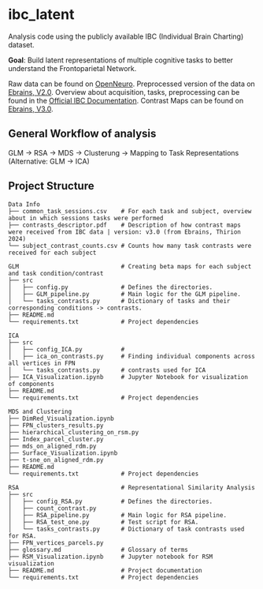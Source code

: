 # ibc_latent
Analysis code using the publicly available IBC (Individual Brain Charting) dataset.

**Goal**: Build latent representations of multiple cognitive tasks to better understand the Frontoparietal Network.

Raw data can be found on [OpenNeuro](https://openneuro.org/datasets/ds002685/versions/1.3.1). Preprocessed version of the data on [Ebrains, V2.0](https://search.kg.ebrains.eu/instances/44214176-0e8c-48de-8cff-4b6f9593415d). Overview about acquisition, tasks, preprocessing can be found in the [Official IBC Documentation](https://individual-brain-charting.github.io/docs/tasks.html#attention). Contrast Maps can be found on [Ebrains, V3.0](https://search.kg.ebrains.eu/instances/131add71-e838-4dab-b953-7b7a69ac5d8f).

## General Workflow of analysis
GLM -> RSA -> MDS -> Clusterung -> Mapping to Task Representations
(Alternative: GLM -> ICA)
## Project Structure

```
Data Info                             
├── common_task_sessions.csv    # For each task and subject, overview about in which sessions tasks were performed
├── contrasts_descriptor.pdf    # Description of how contrast maps were received from IBC data | version: v3.0 (from Ebrains, Thirion 2024)
└── subject_contrast_counts.csv # Counts how many task contrasts were received for each subject

GLM                             # Creating beta maps for each subject and task condition/contrast
├── src
│   ├── config.py               # Defines the directories.
│   ├── GLM_pipeline.py         # Main logic for the GLM pipeline.
│   └── tasks_contrasts.py      # Dictionary of tasks and their corresponding conditions -> contrasts.
├── README.md
└── requirements.txt            # Project dependencies

ICA
├── src                      
│   ├── config_ICA.py           #  
│   ├── ica_on_contrasts.py     # Finding individual components across all vertices in FPN
│   └── tasks_contrasts.py      # contrasts used for ICA
├── ICA_Visualization.ipynb     # Jupyter Notebook for visualization of components
├── README.md
└── requirements.txt            # Project dependencies   

MDS and Clustering                       
├── DimRed_Visualization.ipynb    
├── FPN_clusters_results.py
├── hierarchical_clustering_on_rsm.py
├── Index_parcel_cluster.py
├── mds_on_aligned_rdm.py
├── Surface_Visualization.ipynb
├── t-sne_on_aligned_rdm.py
├── README.md
└── requirements.txt            # Project dependencies

RSA                             # Representational Similarity Analysis
├── src
│   ├── config_RSA.py           # Defines the directories.
│   ├── count_contrast.py
│   ├── RSA_pipeline.py         # Main logic for RSA pipeline.
│   ├── RSA_test_one.py         # Test script for RSA.
│   └── tasks_contrasts.py      # Dictionary of task contrasts used for RSA.
├── FPN_vertices_parcels.py
├── glossary.md                 # Glossary of terms
├── RSM_Visualization.ipynb     # Jupyter notebook for RSM visualization
├── README.md                   # Project documentation
└── requirements.txt            # Project dependencies
```
